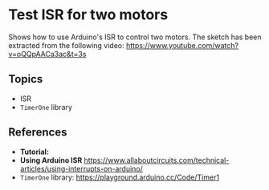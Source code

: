 
# Test ISR for two motors

Shows how to use Arduino's ISR to control two motors. The sketch has been extracted from the following video:
https://www.youtube.com/watch?v=oQQpAACa3ac&t=3s

## Topics

- ISR
- ```TimerOne``` library


## References

- **Tutorial:** 
- **Using Arduino ISR** https://www.allaboutcircuits.com/technical-articles/using-interrupts-on-arduino/
- ```TimerOne``` library: https://playground.arduino.cc/Code/Timer1


